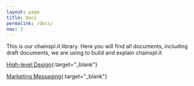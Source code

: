 ```yaml
---
layout: page
title: Docs
permalink: /docs/
nav: 3
---
```


This is our chainspl.it library.
Here you will find all documents,
including draft documents,
we are using to build and explain chainspl.it

[High-level Design](https://docs.google.com/document/d/13c5YMqR72xaa23ohmg7M9heJbu59IvamSTQIVGFAY6c/edit# "High-level Design"){:target="_blank"}


[Marketing Messaging](https://docs.google.com/document/d/1FB-_HBLP_F8QgrIfuf41ngoR5VrXGeNn7EExWhykurc/edit#heading=h.tw5esbewbcdx "Marketing Messaging"){:target="_blank"}
